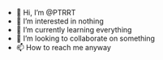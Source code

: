 - 👋 Hi, I’m @PTRRT
- 👀 I’m interested in nothing
- 🌱 I’m currently learning everything
- 💞️ I’m looking to collaborate on something
- 📫 How to reach me anyway

<!---
PTRRT/PTRRT is a ✨ special ✨ repository because its `README.md` (this file) appears on your GitHub profile.
You can click the Preview link to take a look at your changes.
--->
